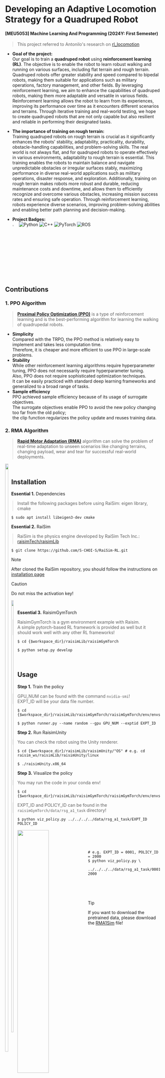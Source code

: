 # Developing an Adaptive Locomotion Strategy for a Quadruped Robot
#### [MEU5053] Machine Learning And Programming (2024Y: First Semester)  
> This project referred to Antonilo's research on [rl_locomotion](https://github.com/antonilo/rl_locomotion)

- __Goal of the project:__  
  Our goal is to train a __quadruped robot__ using __reinforcement learning (RL)__. The objective is to enable the robot to learn robust walking and running on various surfaces, including flat terrain and rough terrain. Quadruped robots offer greater stability and speed compared to bipedal robots, making them suitable for applications such as military operations, factory management, and other fields. By leveraging reinforcement learning, we aim to enhance the capabilities of quadruped robots, making them more adaptable and versatile in various fields. Reinforcement learning allows the robot to learn from its experiences, improving its performance over time as it encounters different scenarios and terrains. Through iterative training and real-world testing, we hope to create quadruped robots that are not only capable but also resilient and reliable in performing their designated tasks.

- __The importance of training on rough terrain:__  
  Training quadruped robots on rough terrain is crucial as it significantly enhances the robots' stability, adaptability, practicality, durability, obstacle-handling capabilities, and problem-solving skills. The real world is not always flat, and for quadruped robots to operate effectively in various environments, adaptability to rough terrain is essential. This training enables the robots to maintain balance and navigate unpredictable obstacles or irregular surfaces stably, maximizing performance in diverse real-world applications such as military operations, disaster response, and exploration. Additionally, training on rough terrain makes robots more robust and durable, reducing maintenance costs and downtime, and allows them to efficiently recognize and overcome various obstacles, increasing mission success rates and ensuring safe operation. Through reinforcement learning, robots experience diverse scenarios, improving problem-solving abilities and enabling better path planning and decision-making.

- __Project Badges:__  
  <img src="https://github.com/S-CHOI-S/RaiSim-RL/assets/113012648/5cf57e38-41c6-4639-9de8-b93a78283984" width="3.5%"/>
  ![Python](https://img.shields.io/badge/python-3670A0?style=for-the-badge&logo=python&logoColor=ffdd54)
  ![C++](https://img.shields.io/badge/c++-%2300599C.svg?style=for-the-badge&logo=c%2B%2B&logoColor=white)
  ![PyTorch](https://img.shields.io/badge/PyTorch-%23EE4C2C.svg?style=for-the-badge&logo=PyTorch&logoColor=white)
  ![ROS](https://img.shields.io/badge/ROS-22314E?style=for-the-badge&logo=ROS&logoColor=white)

<br/>

## Contributions
### 1. PPO Algorithm
> __[Proximal Policy Optimization (PPO)](https://en.wikipedia.org/wiki/Proximal_policy_optimization)__ is a type of reinforcement learning and is the best-performing algorithm for learning the walking of quadrupedal robots.

* __Simplicity__  
  Compared with the TRPO, the PPO method is relatively easy to implement and takes less computation time.  
  Therefore, it is cheaper and more efficient to use PPO in large-scale problems.
* __Stability__  
  While other reinforcement learning algorithms require hyperparameter tuning, PPO does not necessarily require hyperparameter tuning.  
  Also, PPO does not require sophisticated optimization techniques.  
  It can be easily practiced with standard deep learning frameworks and generalized to a broad range of tasks.
* __Sample efficiency__  
  PPO achieved sample efficiency because of its usage of surrogate objectives.  
  The surrogate objectives enable PPO to avoid the new policy changing too far from the old policy;  
  the clip function regularizes the policy update and reuses training data.

### 2. RMA Algorithm
> __[Rapid Motor Adaptation (RMA)](https://arxiv.org/abs/2107.04034)__ algorithm can solve the problem of real-time adaptation to unseen scenarios like changing terrains, changing payload, wear and tear for successful real-world deployments.
<div style="float: left;">
  <img src="https://github.com/S-CHOI-S/RaiSim-RL/assets/113012648/e1766812-8d26-4bd2-9f88-6963267f685f" width="70%" height="70%"/>
</div>


<br/>

## Installation
__Essential 1.__ Dependencies
> Install the following packages before using RaiSim: eigen library, cmake
```shell
$ sudo apt install libeigen3-dev cmake
```

__Essential 2.__ RaiSim
> RaiSim is the physics engine developed by RaiSim Tech Inc.: [raisimTech/raisimLib](https://github.com/raisimTech/raisimLib.git)
```shell
$ git clone https://github.com/S-CHOI-S/RaiSim-RL.git
```
> [!note]
> After cloned the RaiSim repository, you should follow the instructions on [installation page](https://raisim.com/sections/Installation.html)

> [!Caution]
> Do not miss the activation key!

<div style="float: left;">
  <img src="https://github.com/S-CHOI-S/RaiSim-RL/assets/113012648/7bb72ffe-b6fe-473c-9d71-177cc363065e" width="60%" height="60%"/>
</div>
</br>

__Essential 3.__ RaisimGymTorch
> RaisimGymTorch is a gym environment example with Raisim.  
> A simple pytorch-based RL framework is provided as well but it should work well with any other RL frameworks!

```shell
$ cd {$workspace_dir}/raisimLib/raisimGymTorch
```
```shell
$ python setup.py develop
```

<br/>

## Usage
__Step 1.__ Train the policy
> GPU_NUM can be found with the command ```nvidia-smi```!  
> EXPT_ID will be your data file number.
```shell
$ cd {$workspace_dir}/raisimLib/raisimGymTorch/raisimGymTorch/env/envs/rsg_a1_task
```
```shell
$ python runner.py --name random --gpu GPU_NUM --exptid EXPT_ID 
```

__Step 2.__ Run RaisimUnity
> You can check the robot using the Unity renderer.
```shell
$ cd {$workspace_dir}/raisimLib/raisimUnity/"OS" # e.g. cd raisim_ws/raisimLib/raisimUnity/linux
```
``` shell
$ ./raisimUnity.x86_64
```

__Step 3.__ Visualize the policy
> You may run the code in your conda env!
```shell
$ cd {$workspace_dir}/raisimLib/raisimGymTorch/raisimGymTorch/env/envs/rsg_a1_task
```
> EXPT_ID and POLICY_ID can be found in the ```raisimGymTorch/data/rsg_a1_task``` directory!
```shell
$ python viz_policy.py ../../../../data/rsg_a1_task/EXPT_ID POLICY_ID
```
<img align="left" src="https://github.com/S-CHOI-S/RaiSim-RL/assets/113012648/955bd5e6-28eb-443d-8f11-0275cb1e2773" width="45%"/>
</br></br></br>

```shell
# e.g. EXPT_ID = 0001, POLICY_ID = 2000
$ python viz_policy.py \
  ../../../../data/rsg_a1_task/0001 2000
```
</br></br></br>  

> [!Tip]
> If you want to download the pretrained data, please download the [RMA1Sim](https://drive.google.com/drive/folders/1mAwB3S2jnIrxw_yQOmWcerQ_lsq68K87?usp=sharing) file!
